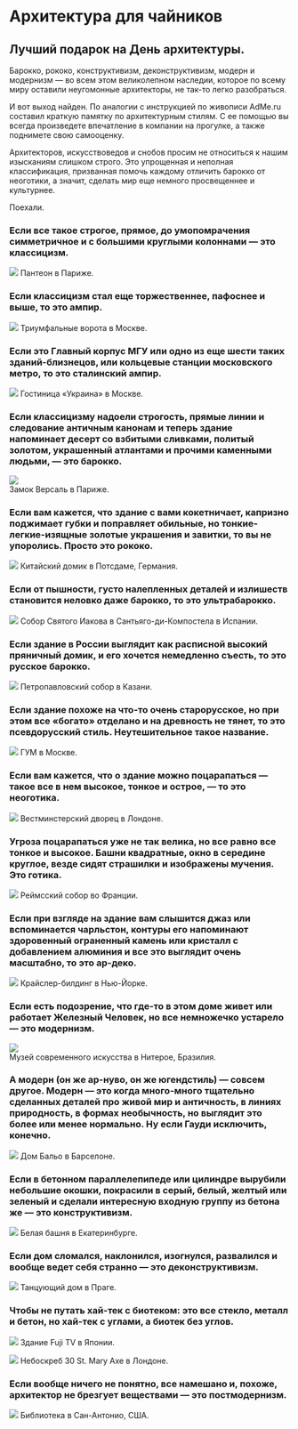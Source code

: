 # Архитектура для чайников
## Лучший подарок на День архитектуры.

Барокко, рококо, конструктивизм, деконструктивизм, модерн и модернизм — во всем этом великолепном наследии, которое по всему миру оставили неугомонные архитекторы, не так-то легко разобраться.

И вот выход найден. По аналогии с инструкцией по живописи AdMe.ru составил краткую памятку по архитектурным стилям. С ее помощью вы всегда произведете впечатление в компании на прогулке, а также поднимете свою самооценку.

Архитекторов, искусствоведов и снобов просим не относиться к нашим изысканиям слишком строго. Это упрощенная и неполная классификация, призванная помочь каждому отличить барокко от неоготики, а значит, сделать мир еще немного просвещеннее и культурнее.

Поехали.

### Если все такое строгое, прямое, до умопомрачения симметричное и с большими круглыми колоннами — это классицизм.
 
![](./images/1412055-R3L8T8D-650-classic.jpg)
Пантеон в Париже.

### Если классицизм стал еще торжественнее, пафоснее и выше, то это ампир.
 
![](./images/1412205-R3L8T8D-650-ampir.jpg)
Триумфальные ворота в Москве.

### Если это Главный корпус МГУ или одно из еще шести таких зданий-близнецов, или кольцевые станции московского метро, то это сталинский ампир.
 
![](./images/1412305-R3L8T8D-650-stalin.jpg)
Гостиница «Украина» в Москве.

### Если классицизму надоели строгость, прямые линии и следование античным канонам и теперь здание напоминает десерт со взбитыми сливками, политый золотом, украшенный атлантами и прочими каменными людьми, — это барокко.
 
![](./images/1412105-R3L8T8D-650-barocco.jpg)   
Замок Версаль в Париже.

### Если вам кажется, что здание с вами кокетничает, капризно поджимает губки и поправляет обильные, но тонкие-легкие-изящные золотые украшения и завитки, то вы не упоролись. Просто это рококо.
 
![](./images/1412455-R3L8T8D-650-rokoko.jpg)
Китайский домик в Потсдаме, Германия.

### Если от пышности, густо налепленных деталей и излишеств становится неловко даже барокко, то это ультрабарокко.
 
![](./images/1412555-R3L8T8D-650-st_jacob.jpg) 
Собор Святого Иакова в Сантьяго-ди-Компостела в Испании.

### Если здание в России выглядит как расписной высокий пряничный домик, и его хочется немедленно съесть, то это русское барокко.
 
![](./images/1412005-R3L8T8D-650-russian_barocco.jpg) 
Петропавловский собор в Казани.

### Если здание похоже на что-то очень старорусское, но при этом все «богато» отделано и на древность не тянет, то это псевдорусский стиль. Неутешительное такое название.
 
![](./images/1415605-R3L8T8D-650-pseudo2.jpg)
ГУМ в Москве.

### Если вам кажется, что о здание можно поцарапаться — такое все в нем высокое, тонкое и острое, — то это неоготика.
 
 ![](./images/1415705-R3L8T8D-650-neogothic.jpg)
Вестминстерский дворец в Лондоне.

### Угроза поцарапаться уже не так велика, но все равно все тонкое и высокое. Башни квадратные, окно в середине круглое, везде сидят страшилки и изображены мучения. Это готика.
 
 ![](./images/1415805-R3L8T8D-650-gothic.jpg) 
Реймсский собор во Франции.

### Если при взгляде на здание вам слышится джаз или вспоминается чарльстон, контуры его напоминают здоровенный ограненный камень или кристалл с добавлением алюминия и все это выглядит очень масштабно, то это ар-деко.
 
![](./images/1415905-R3L8T8D-650-art_deco2.jpg)
Крайслер-билдинг в Нью-Йорке.

### Если есть подозрение, что где-то в этом доме живет или работает Железный Человек, но все немножечко устарело — это модернизм.

![](./images/1416005-R3L8T8D-650-modernism.jpg)  
Музей современного искусства в Нитерое, Бразилия.

### А модерн (он же ар-нуво, он же югендстиль) — совсем другое. Модерн — это когда много-много тщательно сделанных деталей про живой мир и античность, в линиях природность, в формах необычность, но выглядит это более или менее нормально. Ну если Гауди исключить, конечно.
 
![](./images/1416105-R3L8T8D-650-modern.jpg)
Дом Бальо в Барселоне.

### Если в бетонном параллелепипеде или цилиндре вырубили небольшие окошки, покрасили в серый, белый, желтый или зеленый и сделали интересную входную группу из бетона же — это конструктивизм.
 
![](./images/1416205-R3L8T8D-650-constr.jpg) 
Белая башня в Екатеринбурге.

### Если дом сломался, наклонился, изогнулся, развалился и вообще ведет себя странно — это деконструктивизм.
 
![](./images/1416305-R3L8T8D-650-deconstr.jpg) 
Танцующий дом в Праге.

### Чтобы не путать хай-тек с биотеком: это все стекло, металл и бетон, но хай-тек с углами, а биотек без углов.
 
![](./images/1416405-R3L8T8D-650-hi.jpg) 
Здание Fuji TV в Японии.
 
![](./images/1416555-R3L8T8D-450-bio2.jpg) 
Небоскреб 30 St. Mary Axe в Лондоне.

### Если вообще ничего не понятно, все намешано и, похоже, архитектор не брезгует веществами — это постмодернизм.
 
![](./images/1416655-R3L8T8D-650-post.jpg)
Библиотека в Сан-Антонио, США.